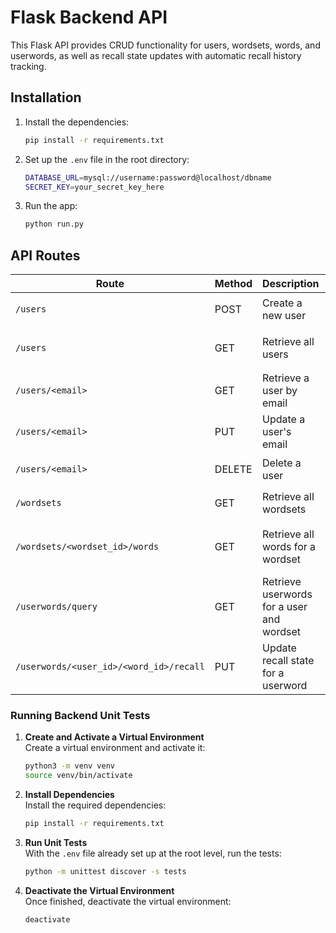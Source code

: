 # Flask Backend API

This Flask API provides CRUD functionality for users, wordsets, words, and userwords, as well as recall state updates with automatic recall history tracking.

## Installation

1. Install the dependencies:
   ```bash
   pip install -r requirements.txt
   ```

2. Set up the `.env` file in the root directory:
   ```bash
   DATABASE_URL=mysql://username:password@localhost/dbname
   SECRET_KEY=your_secret_key_here
   ```

3. Run the app:
   ```bash
   python run.py
   ```

## API Routes

| **Route**                            | **Method** | **Description**                                                | **Example URL**                           | **Body**                                                 | **Response**                                                                                 |
|--------------------------------------|------------|----------------------------------------------------------------|-------------------------------------------|----------------------------------------------------------|------------------------------------------------------------------------------------------------|
| `/users`                             | POST       | Create a new user                                               | `/users`                                  | `{ "email": "user@example.com" }`                         | `{ "message": "User created successfully" }`                                                    |
| `/users`                             | GET        | Retrieve all users                                              | `/users`                                  | N/A                                                      | `[{"email": "user1@example.com"}, {"email": "user2@example.com"}]`                              |
| `/users/<email>`                     | GET        | Retrieve a user by email                                        | `/users/user@example.com`                 | N/A                                                      | `{ "email": "user@example.com" }`                                                               |
| `/users/<email>`                     | PUT        | Update a user's email                                           | `/users/user@example.com`                 | `{ "email": "newemail@example.com" }`                     | `{ "message": "User updated successfully" }`                                                    |
| `/users/<email>`                     | DELETE     | Delete a user                                                   | `/users/user@example.com`                 | N/A                                                      | `{ "message": "User deleted successfully" }`                                                    |
| `/wordsets`                          | GET        | Retrieve all wordsets                                           | `/wordsets`                               | N/A                                                      | `[{"wordset_id": 1, "description": "Basic Vocabulary"}]`                                         |
| `/wordsets/<wordset_id>/words`       | GET        | Retrieve all words for a wordset                                | `/wordsets/1/words`                       | N/A                                                      | `[{"word_id": 1, "word": "apple", "def1": "A fruit", "def2": "A tech company"}]`                 |
| `/userwords/query`                   | GET        | Retrieve userwords for a user and wordset                       | `/userwords/query?user_id=user&wordset_id=1` | N/A                                                    | `[{"user_id": "user", "word_id": 1, "recall_state": 2}]`                                        |
| `/userwords/<user_id>/<word_id>/recall` | PUT     | Update recall state for a userword                              | `/userwords/user/1/recall`                | `{ "recall_state": 3 }`                                   | `{ "message": "Recall state updated successfully" }`                                            |




### Running Backend Unit Tests

1. **Create and Activate a Virtual Environment**  
   Create a virtual environment and activate it:

   ```bash
   python3 -m venv venv
   source venv/bin/activate
   ```

2. **Install Dependencies**  
   Install the required dependencies:

   ```bash
   pip install -r requirements.txt
   ```

3. **Run Unit Tests**  
   With the `.env` file already set up at the root level, run the tests:

   ```bash
   python -m unittest discover -s tests
   ```

4. **Deactivate the Virtual Environment**  
   Once finished, deactivate the virtual environment:

   ```bash
   deactivate
   ```